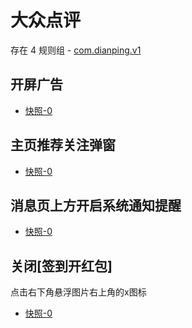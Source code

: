 # 大众点评

存在 4 规则组 - [com.dianping.v1](/src/apps/com.dianping.v1.ts)

## 开屏广告

- [快照-0](https://gkd-kit.gitee.io/import/12726928)

## 主页推荐关注弹窗

- [快照-0](https://gkd-kit.gitee.io/import/12727011)

## 消息页上方开启系统通知提醒

- [快照-0](https://gkd-kit.gitee.io/import/12727070)

## 关闭[签到开红包]

点击右下角悬浮图片右上角的x图标

- [快照-0](https://gkd-kit.gitee.io/import/12727366)
